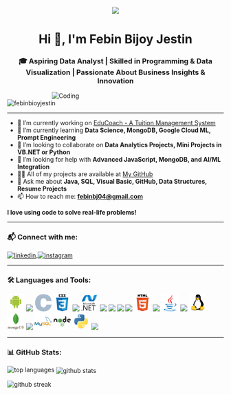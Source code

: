 
  <p align="center">
  <img src="https://auto.creavite.co/api/out/pg9JpFkyVCpVsxbqel_standard.gif"/> </p>


<h1 align="center">Hi 👋, I'm Febin Bijoy Jestin</h1>
<h3 align="center">🎓 Aspiring Data Analyst | Skilled in Programming & Data Visualization | Passionate About Business Insights & Innovation</h3>

<img align="right" alt="Coding" width="400" src="https://media.tenor.com/UrnPTaqPEzkAAAAd/developer.gif" />

<p align="left">
  <img src="https://komarev.com/ghpvc/?username=febinbioyjestin&label=Profile%20views&color=0e75b6&style=flat" alt="febinbioyjestin" />
</p>

---

- 🔭 I’m currently working on [EduCoach - A Tuition Management System](https://github.com/febinbioyjestin/Tution_Center)
- 🌱 I’m currently learning **Data Science, MongoDB, Google Cloud ML, Prompt Engineering**
- 👯 I’m looking to collaborate on **Data Analytics Projects, Mini Projects in VB.NET or Python**
- 🤝 I’m looking for help with **Advanced JavaScript, MongoDB, and AI/ML Integration**
- 👨‍💻 All of my projects are available at [My GitHub](https://github.com/febinbioyjestin)
- 💬 Ask me about **Java, SQL, Visual Basic, GitHub, Data Structures, Resume Projects**
- 📫 How to reach me: **febinbj04@gmail.com**

**I love using code to solve real-life problems!**

---

### 📬 Connect with me:

<p align="left">
  <a href="https://linkedin.com/in/febinbijoyjestin" target="blank">
    <img align="center" src="https://raw.githubusercontent.com/rahuldkjain/github-profile-readme-generator/master/src/images/icons/Social/linked-in-alt.svg" alt="linkedin" height="30" width="40" />
  </a>
  <a href="https://instagram.com/_congo._" target="blank">
    <img align="center" src="https://raw.githubusercontent.com/rahuldkjain/github-profile-readme-generator/master/src/images/icons/Social/instagram.svg" alt="instagram" height="30" width="40" />
  </a>
</p>

---

### 🛠 Languages and Tools:

<p align="left">
  <a href="https://developer.android.com"><img src="https://raw.githubusercontent.com/devicons/devicon/master/icons/android/android-original-wordmark.svg" width="40" /></a>
  <a href="https://azure.microsoft.com/en-in/"><img src="https://www.vectorlogo.zone/logos/microsoft_azure/microsoft_azure-icon.svg" width="40" /></a>
  <a href="https://www.cprogramming.com/"><img src="https://raw.githubusercontent.com/devicons/devicon/master/icons/c/c-original.svg" width="40" /></a>
  <a href="https://www.w3schools.com/css/"><img src="https://raw.githubusercontent.com/devicons/devicon/master/icons/css3/css3-original-wordmark.svg" width="40" /></a>
  <a href="https://www.djangoproject.com/"><img src="https://cdn.worldvectorlogo.com/logos/django.svg" width="40" /></a>
  <a href="https://dotnet.microsoft.com/"><img src="https://raw.githubusercontent.com/devicons/devicon/master/icons/dot-net/dot-net-original-wordmark.svg" width="40" /></a>
  <a href="https://www.figma.com/"><img src="https://www.vectorlogo.zone/logos/figma/figma-icon.svg" width="40" /></a>
  <a href="https://firebase.google.com/"><img src="https://www.vectorlogo.zone/logos/firebase/firebase-icon.svg" width="40" /></a>
  <a href="https://cloud.google.com"><img src="https://www.vectorlogo.zone/logos/google_cloud/google_cloud-icon.svg" width="40" /></a>
  <a href="https://git-scm.com/"><img src="https://www.vectorlogo.zone/logos/git-scm/git-scm-icon.svg" width="40" /></a>
  <a href="https://www.w3.org/html/"><img src="https://raw.githubusercontent.com/devicons/devicon/master/icons/html5/html5-original-wordmark.svg" width="40" /></a>
  <a href="https://www.adobe.com/in/products/illustrator.html"><img src="https://www.vectorlogo.zone/logos/adobe_illustrator/adobe_illustrator-icon.svg" width="40" /></a>
  <a href="https://www.java.com"><img src="https://raw.githubusercontent.com/devicons/devicon/master/icons/java/java-original.svg" width="40" /></a>
  <a href="https://kubernetes.io"><img src="https://www.vectorlogo.zone/logos/kubernetes/kubernetes-icon.svg" width="40" /></a>
  <a href="https://www.linux.org/"><img src="https://raw.githubusercontent.com/devicons/devicon/master/icons/linux/linux-original.svg" width="40" /></a>
  <a href="https://www.mongodb.com/"><img src="https://raw.githubusercontent.com/devicons/devicon/master/icons/mongodb/mongodb-original-wordmark.svg" width="40" /></a>
  <a href="https://www.microsoft.com/en-us/sql-server"><img src="https://www.svgrepo.com/show/303229/microsoft-sql-server-logo.svg" width="40" /></a>
  <a href="https://www.mysql.com/"><img src="https://raw.githubusercontent.com/devicons/devicon/master/icons/mysql/mysql-original-wordmark.svg" width="40" /></a>
  <a href="https://nodejs.org"><img src="https://raw.githubusercontent.com/devicons/devicon/master/icons/nodejs/nodejs-original-wordmark.svg" width="40" /></a>
  <a href="https://www.python.org"><img src="https://raw.githubusercontent.com/devicons/devicon/master/icons/python/python-original.svg" width="40" /></a>
  <a href="https://unity.com/"><img src="https://www.vectorlogo.zone/logos/unity3d/unity3d-icon.svg" width="40" /></a>
</p>

---

### 📊 GitHub Stats:

<p><img align="left" src="https://github-readme-stats.vercel.app/api/top-langs?username=febinbioyjestin&show_icons=true&locale=en&layout=compact" alt="top languages" /></p>

<p>&nbsp;<img align="center" src="https://github-readme-stats.vercel.app/api?username=febinbioyjestin&show_icons=true&locale=en" alt="github stats" /></p>

<p><img align="center" src="https://github-readme-streak-stats.herokuapp.com/?user=febinbioyjestin&" alt="github streak" /></p>
